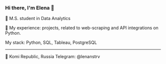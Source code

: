 ### Hi there, I'm Elena 👋

🔭 M.S. student in Data Analytics
<!--
⚡ I’m currently working in Product companies
-->

📝 My experience: projects, related to web-scraping and API integrations on Python. 

My stack: Python, SQL, Tableau, PostgreSQL

---
📍 Komi Republic, Russia 
Telegram: @lenanstrv

<!--
**lenstrv/lenstrv** is a ✨ _special_ ✨ repository because its `README.md` (this file) appears on your GitHub profile.

Here are some ideas to get you started:

- 🔭 I’m currently working on ...
- 🌱 I’m currently learning ...
- 👯 I’m looking to collaborate on ...
- 🤔 I’m looking for help with ...
- 💬 Ask me about ...
- 📫 How to reach me: ...
- 😄 Pronouns: ...
- ⚡ Fun fact: ...
-->
